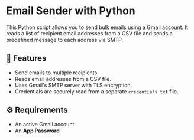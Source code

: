
# Email Sender with Python

This Python script allows you to send bulk emails using a Gmail account. It reads a list of recipient email addresses from a CSV file and sends a predefined message to each address via SMTP.

## 📌 Features

- Send emails to multiple recipients.
- Reads email addresses from a CSV file.
- Uses Gmail's SMTP server with TLS encryption.
- Credentials are securely read from a separate `credentials.txt` file.

## ⚙️ Requirements

- An active Gmail account
- An **App Password** 
